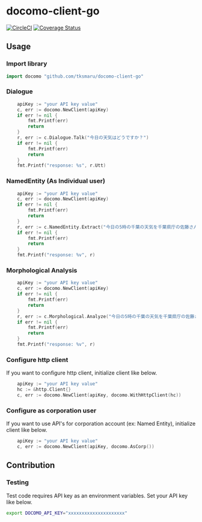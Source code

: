 # docomo-client-go

[![CircleCI](https://circleci.com/gh/tksmaru/docomo-client-go.svg?style=svg&circle-token=584f14f264689884d04bd415118f82c725c5dcbc)](https://circleci.com/gh/tksmaru/docomo-client-go)
[![Coverage Status](https://coveralls.io/repos/github/tksmaru/docomo-client-go/badge.svg?branch=feature_ci)](https://coveralls.io/github/tksmaru/docomo-client-go?branch=feature_ci)


## Usage

### Import library
```go
import docomo "github.com/tksmaru/docomo-client-go"
```

### Dialogue
```go
    apiKey := "your API key value"
    c, err := docomo.NewClient(apiKey)
    if err != nil {
        fmt.Printf(err)
        return
    }
    r, err := c.Dialogue.Talk("今日の天気はどうですか？")
    if err != nil {
        fmt.Printf(err)
        return
    }
    fmt.Printf("response: %s", r.Utt)
```

### NamedEntity (As Individual user)
```go
    apiKey := "your API key value"
    c, err := docomo.NewClient(apiKey)
    if err != nil {
        fmt.Printf(err)
        return
    }
    r, err := c.NamedEntity.Extract("今日の5時の千葉の天気を千葉県庁の佐藤さんが確認した")
    if err != nil {
        fmt.Printf(err)
        return
    }
    fmt.Printf("response: %v", r)
```

### Morphological Analysis
```go
    apiKey := "your API key value"
    c, err := docomo.NewClient(apiKey)
    if err != nil {
        fmt.Printf(err)
        return
    }
    r, err := c.Morphological.Analyze("今日の5時の千葉の天気を千葉県庁の佐藤さんが確認した")
    if err != nil {
        fmt.Printf(err)
        return
    }
    fmt.Printf("response: %v", r)
```

### Configure http client
If you want to configure http client, initialize client like below.
```go
    apiKey := "your API key value"
    hc := &http.Client{}
    c, err := docomo.NewClient(apiKey, docomo.WithHttpClient(hc))
```

### Configure as corporation user
If you want to use API's for corporation account (ex: Named Entity), initialize client like below.
```go
    apiKey := "your API key value"
    c, err := docomo.NewClient(apiKey, docomo.AsCorp())
```


## Contribution

### Testing

Test code requires API key as an environment variables. Set your API key like below.

```sh
export DOCOMO_API_KEY="xxxxxxxxxxxxxxxxxxxxx"
```


